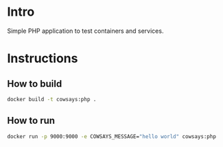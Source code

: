 # Intro

Simple PHP application to test containers and services.

# Instructions

## How to build

```bash
docker build -t cowsays:php .
```

## How to run

```bash
docker run -p 9000:9000 -e COWSAYS_MESSAGE="hello world" cowsays:php
```
